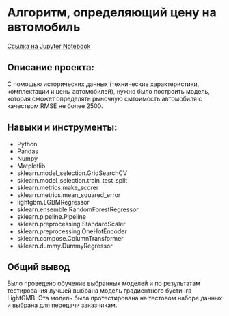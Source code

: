 # Алгоритм, определяющий цену на автомобиль
[Ссылка на Jupyter Notebook](https://github.com/iashorokhov/Completed-ML-projects/blob/master/%D0%9E%D0%BF%D1%80%D0%B5%D0%B4%D0%B5%D0%BB%D0%B5%D0%BD%D0%B8%D0%B5%20%D1%86%D0%B5%D0%BD%D1%8B%20%D0%BD%D0%B0%20%D0%90%D0%B2%D1%82%D0%BE/%D0%90%D0%BB%D0%B3%D0%BE%D1%80%D0%B8%D1%82%D0%BC%20%D0%BE%D0%BF%D1%80%D0%B5%D0%B4%D0%B5%D0%BB%D0%B5%D0%BD%D0%B8%D1%8F%20%D1%86%D0%B5%D0%BD%D1%8B.ipynb) 
## Описание проекта:
С помощью исторических данных (технические характеристики, комплектации и цены автомобилей),  нужно было построить модель, которая сможет определять рыночную смтоимость автомобиля с качеством RMSE не более 2500.
## Навыки и инструменты:
- Python
- Pandas
- Numpy
- Matplotlib
- sklearn.model_selection.GridSearchCV
- sklearn.model_selection.train_test_split
- sklearn.metrics.make_scorer
- sklearn.metrics.mean_squared_error
- lightgbm.LGBMRegressor
- sklearn.ensemble.RandomForestRegressor
- sklearn.pipeline.Pipeline
- sklearn.preprocessing.StandardScaler
- sklearn.preprocessing.OneHotEncoder
- sklearn.compose.ColumnTransformer
- sklearn.dummy.DummyRegressor

## Общий вывод
Было проведено обучение выбранных моделей и по результатам тестирования лучшей выбрана модель градиентного бустинга LightGMB. Эта модель была протестирована на тестовом наборе данных и выбрана для передачи заказчикам.
